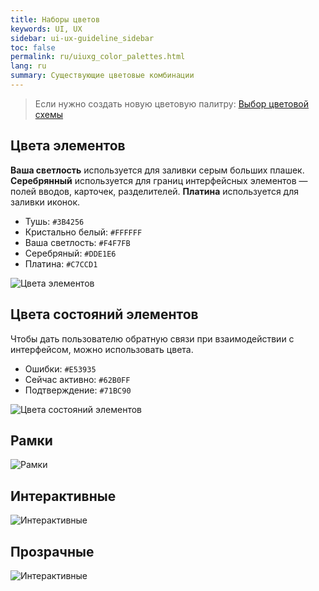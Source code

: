 ```yaml
---
title: Наборы цветов
keywords: UI, UX
sidebar: ui-ux-guideline_sidebar
toc: false
permalink: ru/uiuxg_color_palettes.html
lang: ru
summary: Существующие цветовые комбинации
---
```


> Если нужно создать новую цветовую палитру: [Выбор цветовой схемы](uiuxg_color_selection.ru.md)

## Цвета элементов

**Ваша светлость** используется для заливки серым больших плашек. **Серебрянный** используется для границ интерфейсных элементов — полей вводов, карточек, разделителей. **Платина** используется для заливки иконок.

* Тушь: `#3B4256`
* Кристально белый: `#FFFFFF`
* Ваша светлость: `#F4F7FB`
* Серебряный: `#DDE1E6`
* Платина: `#C7CCD1`

![Цвета элементов](../../../images/pages/guides/ui-ux-guideline/uiuxg_color_palettes/1.png)

## Цвета состояний элементов

Чтобы дать пользователю обратную связи при взаимодействии с интерфейсом, можно использовать цвета.

* Ошибки: `#E53935`
* Сейчас активно: `#62B0FF`
* Подтверждение: `#71BC90`

![Цвета состояний элементов](../../../images/pages/guides/ui-ux-guideline/uiuxg_color_palettes/2.png)

## Рамки

![Рамки](../../../images/pages/guides/ui-ux-guideline/uiuxg_color_palettes/3.png)

## Интерактивные

![Интерактивные](../../../images/pages/guides/ui-ux-guideline/uiuxg_color_palettes/4.png)

## Прозрачные

![Интерактивные](../../../images/pages/guides/ui-ux-guideline/uiuxg_color_palettes/5.png)
